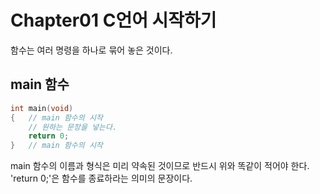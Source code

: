 #  Chapter01 C언어 시작하기
함수는 여러 명령을 하나로 묶어 놓은 것이다.

## main 함수
```C
int main(void)
{   // main 함수의 시작
    // 원하는 문장을 넣는다.
    return 0;
}   // main 함수의 시작
```
main 함수의 이름과 형식은 미리 약속된 것이므로 반드시 위와 똑같이 적어야 한다.
'return 0;'은 함수를 종료하라는 의미의 문장이다.
